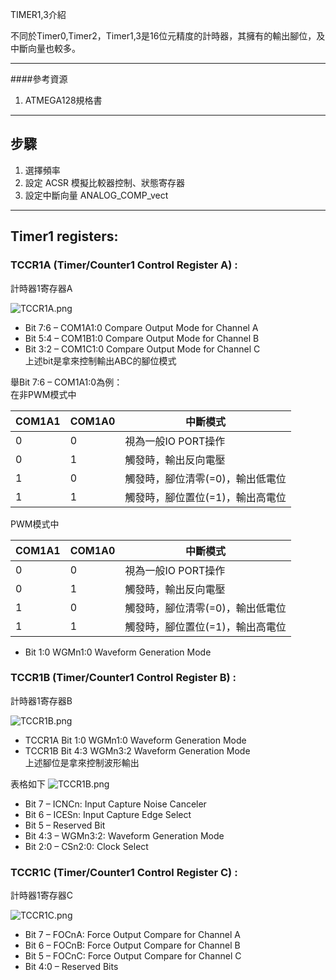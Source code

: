 TIMER1,3介紹  

不同於Timer0,Timer2，Timer1,3是16位元精度的計時器，其擁有的輸出腳位，及中斷向量也較多。  

<!--more-->
- - -

####參考資源

 1. ATMEGA128規格書

- - -
## 步驟

1. 選擇頻率  
2. 設定 ACSR 模擬比較器控制、狀態寄存器
3. 設定中斷向量 ANALOG_COMP_vect

- - -
## Timer1 registers:

### TCCR1A (Timer/Counter1 Control Register A) :  
計時器1寄存器A  

![TCCR1A.png](F:\Homework\pigsty\Timer1\image\TIMER1_TCCR1A.png)

- Bit 7:6 – COM1A1:0 Compare Output Mode for Channel A  
- Bit 5:4 – COM1B1:0 Compare Output Mode for Channel B  
- Bit 3:2 – COM1C1:0 Compare Output Mode for Channel C  
上述bit是拿來控制輸出ABC的腳位模式

舉Bit 7:6 – COM1A1:0為例：  
在非PWM模式中

|COM1A1|COM1A0|中斷模式|  
| --- | --- | ----- |  
|0    |0    |視為一般IO PORT操作|  
|0    |1    |觸發時，輸出反向電壓|  
|1    |0    |觸發時，腳位清零(=0)，輸出低電位|  
|1    |1    |觸發時，腳位置位(=1)，輸出高電位|  

PWM模式中

|COM1A1|COM1A0|中斷模式|  
| --- | --- | ----- |  
|0    |0    |視為一般IO PORT操作|  
|0    |1    |觸發時，輸出反向電壓|  
|1    |0    |觸發時，腳位清零(=0)，輸出低電位|  
|1    |1    |觸發時，腳位置位(=1)，輸出高電位|  

 - Bit 1:0 WGMn1:0 Waveform Generation Mode  




### TCCR1B (Timer/Counter1 Control Register B) :  
計時器1寄存器B  

![TCCR1B.png](F:\Homework\pigsty\Timer1\image\TIMER1_TCCR1B.png)

- TCCR1A Bit 1:0 WGMn1:0 Waveform Generation Mode  
- TCCR1B Bit 4:3 WGMn3:2 Waveform Generation Mode  
上述腳位是拿來控制波形輸出

表格如下
![TCCR1B.png](F:\Homework\pigsty\Timer1\image\TIMER1_WGM_mode_tablepng.png)

- Bit 7 – ICNCn: Input Capture Noise Canceler
- Bit 6 – ICESn: Input Capture Edge Select
- Bit 5 – Reserved Bit
- Bit 4:3 – WGMn3:2: Waveform Generation Mode
- Bit 2:0 – CSn2:0: Clock Select

### TCCR1C (Timer/Counter1 Control Register C) :  
計時器1寄存器C  

![TCCR1C.png](F:\Homework\pigsty\Timer1\image\TIMER1_TCCR1C.png)

- Bit 7 – FOCnA: Force Output Compare for Channel A
- Bit 6 – FOCnB: Force Output Compare for Channel B
- Bit 5 – FOCnC: Force Output Compare for Channel C
- Bit 4:0 – Reserved Bits
